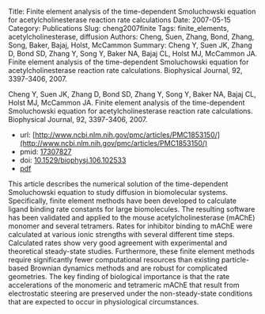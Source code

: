 Title: Finite element analysis of the time-dependent Smoluchowski equation for acetylcholinesterase reaction rate calculations
Date: 2007-05-15
Category: Publications
Slug: cheng2007finite
Tags: finite_elements, acetylcholinesterase, diffusion
Authors: Cheng, Suen, Zhang, Bond, Zhang, Song, Baker, Bajaj, Holst, McCammon
Summary: Cheng Y, Suen JK, Zhang D, Bond SD, Zhang Y, Song Y, Baker NA, Bajaj CL, Holst MJ, McCammon JA. Finite element analysis of the time-dependent Smoluchowski equation for acetylcholinesterase reaction rate calculations. Biophysical Journal, 92, 3397-3406, 2007. 

Cheng Y, Suen JK, Zhang D, Bond SD, Zhang Y, Song Y, Baker NA, Bajaj CL, Holst MJ, McCammon JA. Finite element analysis of the time-dependent Smoluchowski equation for acetylcholinesterase reaction rate calculations. Biophysical Journal, 92, 3397-3406, 2007. 

* url: [http://www.ncbi.nlm.nih.gov/pmc/articles/PMC1853150/](http://www.ncbi.nlm.nih.gov/pmc/articles/PMC1853150/)
* pmid: [17307827](17307827)
* doi: [10.1529/biophysj.106.102533](10.1529/biophysj.106.102533)
* [pdf](http://sobolevnrm.github.io/papers/cheng2007finite.pdf)

This article describes the numerical solution of the time-dependent Smoluchowski equation to study diffusion in biomolecular systems. Specifically, finite element methods have been developed to calculate ligand binding rate constants for large biomolecules. The resulting software has been validated and applied to the mouse acetylcholinesterase (mAChE) monomer and several tetramers. Rates for inhibitor binding to mAChE were calculated at various ionic strengths with several different time steps. Calculated rates show very good agreement with experimental and theoretical steady-state studies. Furthermore, these finite element methods require significantly fewer computational resources than existing particle-based Brownian dynamics methods and are robust for complicated geometries. The key finding of biological importance is that the rate accelerations of the monomeric and tetrameric mAChE that result from electrostatic steering are preserved under the non-steady-state conditions that are expected to occur in physiological circumstances.
